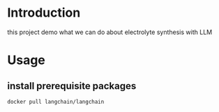 # Introduction

this project demo what we can do about electrolyte synthesis with LLM

# Usage

## install prerequisite packages

```shell
docker pull langchain/langchain
```


